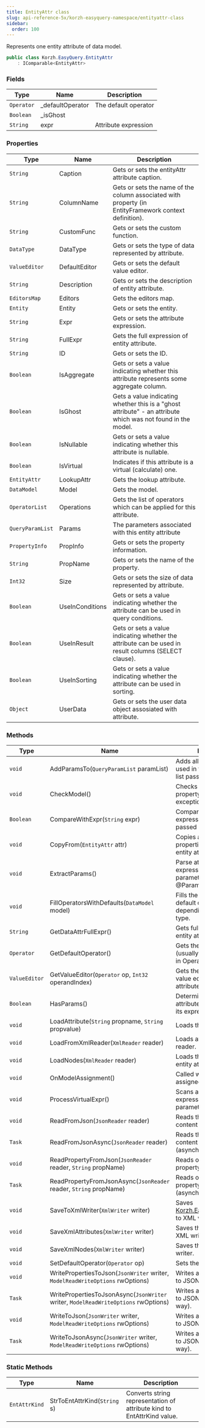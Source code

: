 ```yaml
---
title: EntityAttr class
slug: api-reference-5x/korzh-easyquery-namespace/entityattr-class
sidebar:
  order: 100
---
```


Represents one entity attribute of data model.
```csharp
public class Korzh.EasyQuery.EntityAttr
    : IComparable<EntityAttr>

```

### Fields

| Type | Name | Description | 
| --- | --- | --- | 
| `Operator` | _defaultOperator | The default operator | 
| `Boolean` | _isGhost |  | 
| `String` | expr | Attribute expression | 


### Properties

| Type | Name | Description | 
| --- | --- | --- | 
| `String` | Caption | Gets or sets the entityAttr attribute caption. | 
| `String` | ColumnName | Gets or sets the name of the column associated with property (in EntityFramework context definition). | 
| `String` | CustomFunc | Gets or sets the custom function. | 
| `DataType` | DataType | Gets or sets the type of data represented by attribute. | 
| `ValueEditor` | DefaultEditor | Gets or sets the default value editor. | 
| `String` | Description | Gets or sets the description of entity attribute. | 
| `EditorsMap` | Editors | Gets the editors map. | 
| `Entity` | Entity | Gets or sets the entity. | 
| `String` | Expr | Gets or sets the attribute expression. | 
| `String` | FullExpr | Gets the full expression of entity attribute. | 
| `String` | ID | Gets or sets the ID. | 
| `Boolean` | IsAggregate | Gets or sets a value indicating whether this attribute represents some aggregate column. | 
| `Boolean` | IsGhost | Gets a value indicating whether this is a "ghost attribute" - an attribute which was not found in the model. | 
| `Boolean` | IsNullable | Gets or sets a value indicating whether this attribute is nullable. | 
| `Boolean` | IsVirtual | Indicates if this attribute is a virtual (calculate) one. | 
| `EntityAttr` | LookupAttr | Gets the lookup attribute. | 
| `DataModel` | Model | Gets the model. | 
| `OperatorList` | Operations | Gets the list of operators which can be applied for this attribute. | 
| `QueryParamList` | Params | The parameters associated with this entity attribute | 
| `PropertyInfo` | PropInfo | Gets or sets the property information. | 
| `String` | PropName | Gets or sets the name of the property. | 
| `Int32` | Size | Gets or sets the size of data represented by attribute. | 
| `Boolean` | UseInConditions | Gets or sets a value indicating whether the attribute can be used in query conditions. | 
| `Boolean` | UseInResult | Gets or sets a value indicating whether the attribute can be used in result columns (SELECT clause). | 
| `Boolean` | UseInSorting | Gets or sets a value indicating whether the attribute can be used in sorting. | 
| `Object` | UserData | Gets or sets the user data object assosiated with attribute. | 


### Methods

| Type | Name | Description | 
| --- | --- | --- | 
| `void` | AddParamsTo(`QueryParamList` paramList) | Adds all query parameters used in this attribute to the list passed via paramList. | 
| `void` | CheckModel() | Checks the Model property and raises an exception if it's null. | 
| `Boolean` | CompareWithExpr(`String` expr) | Compares attribute's expression with the one passed in the parameter. | 
| `void` | CopyFrom(`EntityAttr` attr) | Copies all attribute's properties from another entity attribute | 
| `void` | ExtractParams() | Parse attribute's expression and extract all parameters (like @Param1) used there. | 
| `void` | FillOperatorsWithDefaults(`DataModel` model) | Fills the operators list with default operators depending of attribute type. | 
| `String` | GetDataAttrFullExpr() | Gets full expression of the entity attribute. | 
| `Operator` | GetDefaultOperator() | Gets the default operator (usually it is first operator in Operations list). | 
| `ValueEditor` | GetValueEditor(`Operator` op, `Int32` operandIndex) | Gets the most suitable value editor for this attribute and operator. | 
| `Boolean` | HasParams() | Determines whether this attribute has parameters in its expression. | 
| `void` | LoadAttribute(`String` propname, `String` propvalue) | Loads the attribute. | 
| `void` | LoadFromXmlReader(`XmlReader` reader) | Loads attribute from XML reader. | 
| `void` | LoadNodes(`XmlReader` reader) | Loads the sub-nodes of entity attribute's node. | 
| `void` | OnModelAssignment() | Called when model is assigned. | 
| `void` | ProcessVirtualExpr() | Scans attribute's expression for new parameters, tables, etc | 
| `void` | ReadFromJson(`JsonReader` reader) | Reads the attribute content from JSON. | 
| `Task` | ReadFromJsonAsync(`JsonReader` reader) | Reads the attribute content from JSON (asynchronous way). | 
| `void` | ReadPropertyFromJson(`JsonReader` reader, `String` propName) | Reads one attribute's property from JSON. | 
| `Task` | ReadPropertyFromJsonAsync(`JsonReader` reader, `String` propName) | Reads one attribute's property from JSON (asynchronous way). | 
| `void` | SaveToXmlWriter(`XmlWriter` writer) | Saves [Korzh.EasyQuery.EntityAttr](///easyquery/docs/api-reference-5x/korzh-easyquery-namespace/entityattr-class) to XML writer. | 
| `void` | SaveXmlAttributes(`XmlWriter` writer) | Saves the attributes to XML writer. | 
| `void` | SaveXmlNodes(`XmlWriter` writer) | Saves the nodes to XML writer. | 
| `void` | SetDefaultOperator(`Operator` op) | Sets the default operator. | 
| `void` | WritePropertiesToJson(`JsonWriter` writer, `ModelReadWriteOptions` rwOptions) | Writes attribute properties to JSON. | 
| `Task` | WritePropertiesToJsonAsync(`JsonWriter` writer, `ModelReadWriteOptions` rwOptions) | Writes attribute properties to JSON (asynchronous way). | 
| `void` | WriteToJson(`JsonWriter` writer, `ModelReadWriteOptions` rwOptions) | Writes attribute's content to JSON. | 
| `Task` | WriteToJsonAsync(`JsonWriter` writer, `ModelReadWriteOptions` rwOptions) | Writes attribute's content to JSON (asynchronous way). | 


### Static Methods

| Type | Name | Description | 
| --- | --- | --- | 
| `EntAttrKind` | StrToEntAttrKind(`String` s) | Converts string representation of attribute kind to EntAttrKind value. |

